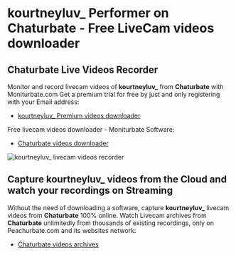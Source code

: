 # kourtneyluv_ Performer on Chaturbate - Free LiveCam videos downloader

## Chaturbate Live Videos Recorder

Monitor and record livecam videos of **kourtneyluv_** from **Chaturbate** with Moniturbate.com
Get a premium trial for free by just and only registering with your Email address:
* [kourtneyluv_ Premium videos downloader](https://moniturbate.com/request-demo-licence-key.html)

Free livecam videos downloader - Moniturbate Software:
* [Chaturbate videos downloader](https://moniturbate.com/moniturbate-download-software.html)

![kourtneyluv_ livecam videos recorder](https://peachurnet.com/templates/moniturbate-software.png)


## Capture kourtneyluv_ videos from the Cloud and watch your recordings on Streaming

Without the need of downloading a software, capture **kourtneyluv_** livecam videos from **Chaturbate** 100% online.
Watch Livecam archives from **Chaturbate** unlimitedly from thousands of existing recordings, only on Peachurbate.com and its websites network:
* [Chaturbate videos archives](https://peachurnet.com/)